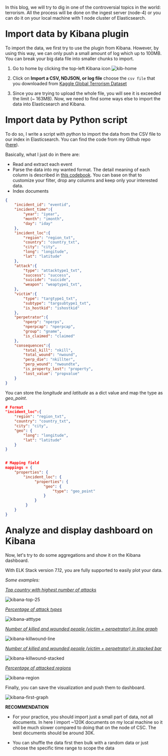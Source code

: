 In this blog, we will try to dig in one of the controversial topics in the world: terrorism. All the process will be done on the ingest server (node-4) or you can do it on your local machine with 1 node cluster of Elasticsearch.

<h1 style="margin-top: 25px">Import data by Kibana plugin</h1>
To import the data, we first try to use the plugin from Kibana. However, by using this way, we can only push a small amount of log which up to 100MB. You can break your big data file into smaller chunks to import.

1. Go to home by clicking the top-left Kibana icon
    ![kib-home](../image/kibana-home.png)
2. Click on **Import a CSV, NDJSON, or log file** choose the ```csv file``` that you downloaded from [Kaggle Global Terrorism Dataset](https://www.kaggle.com/START-UMD/gtd)

3. Since you are trying to upload the whole file, you will see it is exceeded the limit (~ 163MB). Now, we need to find some ways else to import the data into Elasticsearch and Kibana.


<h1 style="margin-top: 25px">Import data by Python script</h1>

To do so, I write a script with python to import the data from the CSV file to our index in Elasticsearch. You can find the code from my Github repo ([here](https://github.com/tuminguyen/log_parser/blob/master/csv_parser.py)).

Basically, what I just do in there are:
- Read and extract each event
- Parse the data into my wanted format. The detail meaning of each column is described in [this codebook](https://start.umd.edu/gtd/downloads/Codebook.pdf). You can base on that to customize your filter, drop any columns and keep only your interested data.
- Index documents


```json
{
    "incident_id": "eventid",
    "incident_time":{
        "year": "iyear",
        "month": "imonth",
        "day": "iday"
    },
    "incident_loc":{
        "region": "region_txt",
        "country": "country_txt",
        "city": "city",
        "long": "longitude",
        "lat": "latitude"
    },
    "attack":{
        "type": "attacktype1_txt",
        "success": "success",
        "suicide": "suicide",
        "weapon": "weaptype1_txt",
    },
    "victim":{
        "type": "targtype1_txt",
        "subtype": "targsubtype1_txt",
        "is_hostkid": "ishostkid"
    },
    "perpetrator":{
        "nperp": "nperps",
        "nperpcap": "nperpcap",
        "group": "gname",
        "is_claimed": "claimed"
    },
    "consequences":{
        "total_kill": "nkill",
        "total_wound": "nwound",
        "perp_die": "nkillter",
        "perp_wound": "nwoundte",
        "is_property_lost": "property",
        "lost_value": "propvalue"
    }
}
```

You can store the _longitude_ and _latitude_ as a dict value and map the type as *geo_point*. 


```json
# Format
"incident_loc":{
    "region": "region_txt",
    "country": "country_txt",
    "city": "city",
    "geo": {
        "long": "longitude",
        "lat": "latitude"
    }
}


# Mapping field
mappings = {
    "properties": {
        "incident_loc": {
             "properties": {
                 "geo": {
                     "type": "geo_point"
                 }
             }
         }
    }
}
```



<h1 style="margin-top: 25px">Analyze and display dashboard on Kibana</h1>
Now, let's try to do some aggregations and show it on the Kibana dashboard.


With ELK Stack version 7.12, you are fully supported to easily plot your data. 

_Some examples:_

<ins>*Top country with highest number of attacks*<ins>

![kibana-top-25](../image/b7_top_25_countries.png)

<ins>*Percentage of attack types*<ins>

![kibana-atttype](../image/b7_percentage_attack_type.png)

<ins>*Number of killed and wounded people (victim + perpetrator) in line graph*<ins>

![kibana-killwound-line](../image/b7_kill_wound_year_line.png)

<ins>*Number of killed and wounded people (victim + perpetrator) in stacked bar*<ins>

![kibana-killwound-stacked](../image/b7_kill_wound_year_stack.png)

<ins>*Percentage of attacked regions*<ins>

![kibana-region](../image/b7_regions.png)


Finally, you can save the visualization and push them to dashboard.

![kibana-first-graph](../image/add-kibana-dashboard.gif)

**RECOMMENDATION**
- For your practice, you should import just a small part of data, not all documents. In here I import ~120K  documents on my local machine so it will be much slower compared to doing that on the node of CSC. The best documents should be around 30K. 

- You can shuffle the data first then bulk with a random data or just choose the specific time range to scope the data

